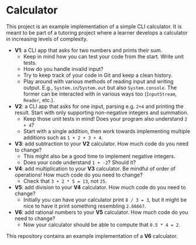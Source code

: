 # Calculator

This project is an example implementation of a simple CLI calculator. It is
meant to be part of a tutoring project where a learner develops a calculator in
increasing levels of complexity.

  - **V1**: a CLI app that asks for two numbers and prints their sum.
    - Keep in mind how you can test your code from the start. Write unit tests.
    - How do you handle invalid input?
    - Try to keep track of your code in Git and keep a clean history.
    - Play around with various methods of reading input and writing output.
      E.g., `System.in`/`System.out` but also `System.console`. The former can
      be interacted with in various ways too (`InputStream`, `Reader`, etc.).
  - **V2**: a CLI app that asks for one input, parsing e.g. `2+4` and printing
    the result. Start with only supporting non-negative integers and summation.
    - Keep those unit tests in mind! Does your program also understand `2 + 4`?
    - Start with a single addition, then work towards implementing multiple
      additions such as `1 + 2 + 3 + 4`.
  - **V3**: add subtraction to your **V2** calculator. How much code do you need
    to change?
    - This might also be a good time to implement negative integers.
    - Does your code understand `1 + -2`? Should it?
  - **V4**: add multiplication to your **V3** calculator. Be mindful of order of
    operations! How much code do you need to change?
    - Check that `3 + 2 * 5 = 13`, not `25`. 
  - **V5**: add division to your **V4** calculator. How much code do you need to
    change?
    - Initially you can have your calculator print `8 / 3 = 3`, but it might be
      nice to have it print something resembling `2.66667`. 
  - **V6**: add rational numbers to your **V5** calculator. How much code do you
    need to change?
    - Now your calculator should be able to compute that `0.5 * 4 = 2`.

This repository contains an example implementation of a **V6** calculator.
